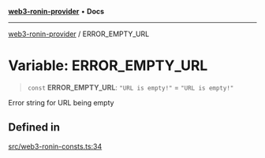 [**web3-ronin-provider**](../README.md) • **Docs**

***

[web3-ronin-provider](../globals.md) / ERROR\_EMPTY\_URL

# Variable: ERROR\_EMPTY\_URL

> `const` **ERROR\_EMPTY\_URL**: `"URL is empty!"` = `"URL is empty!"`

Error string for URL being empty

## Defined in

[src/web3-ronin-consts.ts:34](https://github.com/chuacw/web3-ronin-provider/blob/4a3e9d183c6bab0e7301d6bb6cb7346d9988c1ec/src/web3-ronin-consts.ts#L34)
